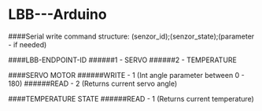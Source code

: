 # LBB---Arduino

####Serial write command structure: (senzor_id);(senzor_state);(parameter - if needed)

####LBB-ENDPOINT-ID
######1 - SERVO
######2 - TEMPERATURE

####SERVO MOTOR
######WRITE - 1 (Int angle parameter between 0 - 180)
######READ - 2 (Returns current servo angle)

####TEMPERATURE STATE
######READ - 1 (Returns current temperature)

